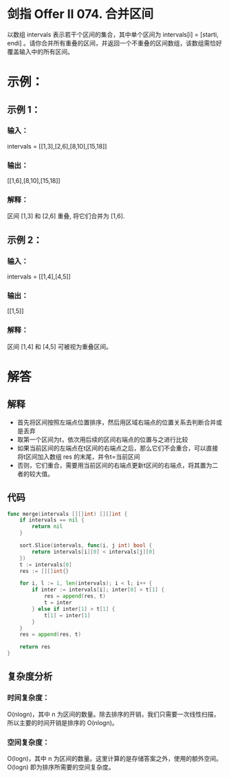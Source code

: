 # 剑指 Offer II 074. 合并区间
以数组 intervals 表示若干个区间的集合，其中单个区间为 intervals[i] = [starti, endi] 。请你合并所有重叠的区间，并返回一个不重叠的区间数组，该数组需恰好覆盖输入中的所有区间。

# 示例：
## 示例 1：

### 输入：
intervals = [[1,3],[2,6],[8,10],[15,18]]
### 输出：
[[1,6],[8,10],[15,18]]
### 解释：
区间 [1,3] 和 [2,6] 重叠, 将它们合并为 [1,6].

## 示例 2：

### 输入：
intervals = [[1,4],[4,5]]
### 输出：
[[1,5]]
### 解释：
区间 [1,4] 和 [4,5] 可被视为重叠区间。

# 解答
## 解释
- 首先将区间按照左端点位置排序，然后用区域右端点的位置关系去判断合并或是丢弃
- 取第一个区间为t，依次用后续的区间右端点的位置与之进行比较
- 如果当前区间的左端点在t区间的右端点之后，那么它们不会重合，可以直接将t区间加入数组 res 的末尾，并令t=当前区间
- 否则，它们重合，需要用当前区间的右端点更新t区间的右端点，将其置为二者的较大值。
## 代码
```go
func merge(intervals [][]int) [][]int {
	if intervals == nil {
		return nil
	}

	sort.Slice(intervals, func(i, j int) bool {
		return intervals[i][0] < intervals[j][0]
	})
	t := intervals[0]
	res := [][]int{}

	for i, l := 1, len(intervals); i < l; i++ {
		if inter := intervals[i]; inter[0] > t[1] {
			res = append(res, t)
			t = inter
		} else if inter[1] > t[1] {
			t[1] = inter[1]
		}
	}
	res = append(res, t)

	return res
}
```
## 复杂度分析
### 时间复杂度：
O(nlogn)，其中 n 为区间的数量。除去排序的开销，我们只需要一次线性扫描，所以主要的时间开销是排序的 O(nlogn)。

### 空间复杂度：
O(logn)，其中 n 为区间的数量。这里计算的是存储答案之外，使用的额外空间。O(logn) 即为排序所需要的空间复杂度。
